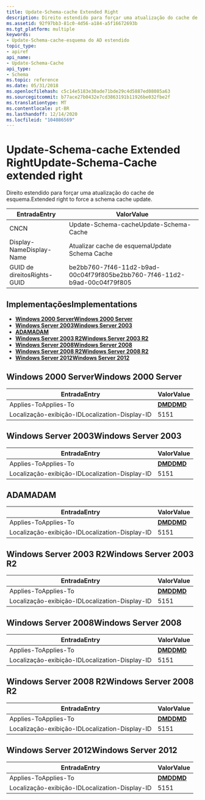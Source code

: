 ```yaml
---
title: Update-Schema-cache Extended Right
description: Direito estendido para forçar uma atualização do cache de esquema.
ms.assetid: 92f97bb3-81c0-4d56-a184-a5f16672693b
ms.tgt_platform: multiple
keywords:
- Update-Schema-cache-esquema do AD estendido
topic_type:
- apiref
api_name:
- Update-Schema-Cache
api_type:
- Schema
ms.topic: reference
ms.date: 05/31/2018
ms.openlocfilehash: c5c14e5183e30ade71bde29c4d5887ed08085a63
ms.sourcegitcommit: b77ace27b0432e7cd3863191b11926be032fbe2f
ms.translationtype: MT
ms.contentlocale: pt-BR
ms.lasthandoff: 12/14/2020
ms.locfileid: "104086569"
---
```

# <a name="update-schema-cache-extended-right"></a><span data-ttu-id="3188b-104">Update-Schema-cache Extended Right</span><span class="sxs-lookup"><span data-stu-id="3188b-104">Update-Schema-Cache extended right</span></span>

<span data-ttu-id="3188b-105">Direito estendido para forçar uma atualização do cache de esquema.</span><span class="sxs-lookup"><span data-stu-id="3188b-105">Extended right to force a schema cache update.</span></span>



| <span data-ttu-id="3188b-106">Entrada</span><span class="sxs-lookup"><span data-stu-id="3188b-106">Entry</span></span> | <span data-ttu-id="3188b-107">Valor</span><span class="sxs-lookup"><span data-stu-id="3188b-107">Value</span></span> |
|--------------|--------------------------------------|
| <span data-ttu-id="3188b-108">CN</span><span class="sxs-lookup"><span data-stu-id="3188b-108">CN</span></span>           | <span data-ttu-id="3188b-109">Update-Schema-cache</span><span class="sxs-lookup"><span data-stu-id="3188b-109">Update-Schema-Cache</span></span>                  |
| <span data-ttu-id="3188b-110">Display-Name</span><span class="sxs-lookup"><span data-stu-id="3188b-110">Display-Name</span></span> | <span data-ttu-id="3188b-111">Atualizar cache de esquema</span><span class="sxs-lookup"><span data-stu-id="3188b-111">Update Schema Cache</span></span>                  |
| <span data-ttu-id="3188b-112">GUID de direitos</span><span class="sxs-lookup"><span data-stu-id="3188b-112">Rights-GUID</span></span>  | <span data-ttu-id="3188b-113">be2bb760-7f46-11d2-b9ad-00c04f79f805</span><span class="sxs-lookup"><span data-stu-id="3188b-113">be2bb760-7f46-11d2-b9ad-00c04f79f805</span></span> |



## <a name="implementations"></a><span data-ttu-id="3188b-114">Implementações</span><span class="sxs-lookup"><span data-stu-id="3188b-114">Implementations</span></span>

-   [<span data-ttu-id="3188b-115">**Windows 2000 Server**</span><span class="sxs-lookup"><span data-stu-id="3188b-115">**Windows 2000 Server**</span></span>](#windows-2000-server)
-   [<span data-ttu-id="3188b-116">**Windows Server 2003**</span><span class="sxs-lookup"><span data-stu-id="3188b-116">**Windows Server 2003**</span></span>](#windows-server-2003)
-   [<span data-ttu-id="3188b-117">**ADAM**</span><span class="sxs-lookup"><span data-stu-id="3188b-117">**ADAM**</span></span>](#adam)
-   [<span data-ttu-id="3188b-118">**Windows Server 2003 R2**</span><span class="sxs-lookup"><span data-stu-id="3188b-118">**Windows Server 2003 R2**</span></span>](#windows-server-2003-r2)
-   [<span data-ttu-id="3188b-119">**Windows Server 2008**</span><span class="sxs-lookup"><span data-stu-id="3188b-119">**Windows Server 2008**</span></span>](#windows-server-2008)
-   [<span data-ttu-id="3188b-120">**Windows Server 2008 R2**</span><span class="sxs-lookup"><span data-stu-id="3188b-120">**Windows Server 2008 R2**</span></span>](#windows-server-2008-r2)
-   [<span data-ttu-id="3188b-121">**Windows Server 2012**</span><span class="sxs-lookup"><span data-stu-id="3188b-121">**Windows Server 2012**</span></span>](#windows-server-2012)

## <a name="windows-2000-server"></a><span data-ttu-id="3188b-122">Windows 2000 Server</span><span class="sxs-lookup"><span data-stu-id="3188b-122">Windows 2000 Server</span></span>



| <span data-ttu-id="3188b-123">Entrada</span><span class="sxs-lookup"><span data-stu-id="3188b-123">Entry</span></span> | <span data-ttu-id="3188b-124">Valor</span><span class="sxs-lookup"><span data-stu-id="3188b-124">Value</span></span> |
|-------------------------|---------------------------------|
| <span data-ttu-id="3188b-125">Applies-To</span><span class="sxs-lookup"><span data-stu-id="3188b-125">Applies-To</span></span>              | [<span data-ttu-id="3188b-126">**DMD**</span><span class="sxs-lookup"><span data-stu-id="3188b-126">**DMD**</span></span>](c-dmd.md)<br/> |
| <span data-ttu-id="3188b-127">Localização-exibição-ID</span><span class="sxs-lookup"><span data-stu-id="3188b-127">Localization-Display-ID</span></span> | <span data-ttu-id="3188b-128">51</span><span class="sxs-lookup"><span data-stu-id="3188b-128">51</span></span>                              |



## <a name="windows-server-2003"></a><span data-ttu-id="3188b-129">Windows Server 2003</span><span class="sxs-lookup"><span data-stu-id="3188b-129">Windows Server 2003</span></span>



| <span data-ttu-id="3188b-130">Entrada</span><span class="sxs-lookup"><span data-stu-id="3188b-130">Entry</span></span> | <span data-ttu-id="3188b-131">Valor</span><span class="sxs-lookup"><span data-stu-id="3188b-131">Value</span></span> |
|-------------------------|---------------------------------|
| <span data-ttu-id="3188b-132">Applies-To</span><span class="sxs-lookup"><span data-stu-id="3188b-132">Applies-To</span></span>              | [<span data-ttu-id="3188b-133">**DMD**</span><span class="sxs-lookup"><span data-stu-id="3188b-133">**DMD**</span></span>](c-dmd.md)<br/> |
| <span data-ttu-id="3188b-134">Localização-exibição-ID</span><span class="sxs-lookup"><span data-stu-id="3188b-134">Localization-Display-ID</span></span> | <span data-ttu-id="3188b-135">51</span><span class="sxs-lookup"><span data-stu-id="3188b-135">51</span></span>                              |



## <a name="adam"></a><span data-ttu-id="3188b-136">ADAM</span><span class="sxs-lookup"><span data-stu-id="3188b-136">ADAM</span></span>



| <span data-ttu-id="3188b-137">Entrada</span><span class="sxs-lookup"><span data-stu-id="3188b-137">Entry</span></span> | <span data-ttu-id="3188b-138">Valor</span><span class="sxs-lookup"><span data-stu-id="3188b-138">Value</span></span> |
|-------------------------|---------------------------------|
| <span data-ttu-id="3188b-139">Applies-To</span><span class="sxs-lookup"><span data-stu-id="3188b-139">Applies-To</span></span>              | [<span data-ttu-id="3188b-140">**DMD**</span><span class="sxs-lookup"><span data-stu-id="3188b-140">**DMD**</span></span>](c-dmd.md)<br/> |
| <span data-ttu-id="3188b-141">Localização-exibição-ID</span><span class="sxs-lookup"><span data-stu-id="3188b-141">Localization-Display-ID</span></span> | <span data-ttu-id="3188b-142">51</span><span class="sxs-lookup"><span data-stu-id="3188b-142">51</span></span>                              |



## <a name="windows-server-2003-r2"></a><span data-ttu-id="3188b-143">Windows Server 2003 R2</span><span class="sxs-lookup"><span data-stu-id="3188b-143">Windows Server 2003 R2</span></span>



| <span data-ttu-id="3188b-144">Entrada</span><span class="sxs-lookup"><span data-stu-id="3188b-144">Entry</span></span> | <span data-ttu-id="3188b-145">Valor</span><span class="sxs-lookup"><span data-stu-id="3188b-145">Value</span></span> |
|-------------------------|---------------------------------|
| <span data-ttu-id="3188b-146">Applies-To</span><span class="sxs-lookup"><span data-stu-id="3188b-146">Applies-To</span></span>              | [<span data-ttu-id="3188b-147">**DMD**</span><span class="sxs-lookup"><span data-stu-id="3188b-147">**DMD**</span></span>](c-dmd.md)<br/> |
| <span data-ttu-id="3188b-148">Localização-exibição-ID</span><span class="sxs-lookup"><span data-stu-id="3188b-148">Localization-Display-ID</span></span> | <span data-ttu-id="3188b-149">51</span><span class="sxs-lookup"><span data-stu-id="3188b-149">51</span></span>                              |



## <a name="windows-server-2008"></a><span data-ttu-id="3188b-150">Windows Server 2008</span><span class="sxs-lookup"><span data-stu-id="3188b-150">Windows Server 2008</span></span>



| <span data-ttu-id="3188b-151">Entrada</span><span class="sxs-lookup"><span data-stu-id="3188b-151">Entry</span></span> | <span data-ttu-id="3188b-152">Valor</span><span class="sxs-lookup"><span data-stu-id="3188b-152">Value</span></span> |
|-------------------------|---------------------------------|
| <span data-ttu-id="3188b-153">Applies-To</span><span class="sxs-lookup"><span data-stu-id="3188b-153">Applies-To</span></span>              | [<span data-ttu-id="3188b-154">**DMD**</span><span class="sxs-lookup"><span data-stu-id="3188b-154">**DMD**</span></span>](c-dmd.md)<br/> |
| <span data-ttu-id="3188b-155">Localização-exibição-ID</span><span class="sxs-lookup"><span data-stu-id="3188b-155">Localization-Display-ID</span></span> | <span data-ttu-id="3188b-156">51</span><span class="sxs-lookup"><span data-stu-id="3188b-156">51</span></span>                              |



## <a name="windows-server-2008-r2"></a><span data-ttu-id="3188b-157">Windows Server 2008 R2</span><span class="sxs-lookup"><span data-stu-id="3188b-157">Windows Server 2008 R2</span></span>



| <span data-ttu-id="3188b-158">Entrada</span><span class="sxs-lookup"><span data-stu-id="3188b-158">Entry</span></span> | <span data-ttu-id="3188b-159">Valor</span><span class="sxs-lookup"><span data-stu-id="3188b-159">Value</span></span> |
|-------------------------|---------------------------------|
| <span data-ttu-id="3188b-160">Applies-To</span><span class="sxs-lookup"><span data-stu-id="3188b-160">Applies-To</span></span>              | [<span data-ttu-id="3188b-161">**DMD**</span><span class="sxs-lookup"><span data-stu-id="3188b-161">**DMD**</span></span>](c-dmd.md)<br/> |
| <span data-ttu-id="3188b-162">Localização-exibição-ID</span><span class="sxs-lookup"><span data-stu-id="3188b-162">Localization-Display-ID</span></span> | <span data-ttu-id="3188b-163">51</span><span class="sxs-lookup"><span data-stu-id="3188b-163">51</span></span>                              |



## <a name="windows-server-2012"></a><span data-ttu-id="3188b-164">Windows Server 2012</span><span class="sxs-lookup"><span data-stu-id="3188b-164">Windows Server 2012</span></span>



| <span data-ttu-id="3188b-165">Entrada</span><span class="sxs-lookup"><span data-stu-id="3188b-165">Entry</span></span> | <span data-ttu-id="3188b-166">Valor</span><span class="sxs-lookup"><span data-stu-id="3188b-166">Value</span></span> |
|-------------------------|---------------------------------|
| <span data-ttu-id="3188b-167">Applies-To</span><span class="sxs-lookup"><span data-stu-id="3188b-167">Applies-To</span></span>              | [<span data-ttu-id="3188b-168">**DMD**</span><span class="sxs-lookup"><span data-stu-id="3188b-168">**DMD**</span></span>](c-dmd.md)<br/> |
| <span data-ttu-id="3188b-169">Localização-exibição-ID</span><span class="sxs-lookup"><span data-stu-id="3188b-169">Localization-Display-ID</span></span> | <span data-ttu-id="3188b-170">51</span><span class="sxs-lookup"><span data-stu-id="3188b-170">51</span></span>                              |



 

 





